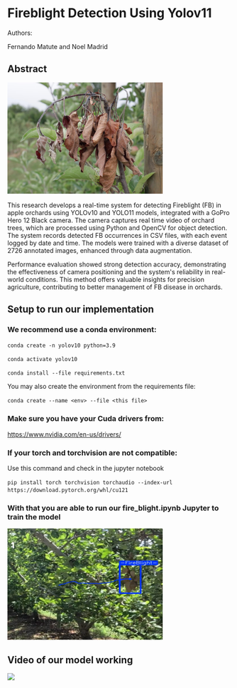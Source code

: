 # Fireblight Detection Using Yolov11
Authors:

Fernando Matute and Noel Madrid

## Abstract
<img src="./assets/FB.jpg" alt="FB" height = "250" width="350"/>

This research develops a real-time system for detecting Fireblight (FB) in apple orchards using YOLOv10 and YOLO11 models, integrated with a GoPro Hero 12 Black camera. The camera captures real time video of orchard trees, which are processed using Python and OpenCV for object detection. The system records detected FB occurrences in CSV files, with each event logged by date and time. The models were trained with a diverse dataset of 2726 annotated images, enhanced through data augmentation. 

Performance evaluation showed strong detection accuracy, demonstrating the effectiveness of camera positioning and the system's reliability in real-world conditions. This method offers valuable insights for precision agriculture, contributing to better management of FB disease in orchards.

## Setup to run our implementation

### We recommend use a conda environment:

`conda create -n yolov10 python=3.9`

`conda activate yolov10`

`conda install --file requirements.txt`

You may also create the environment from the requirements file:

`conda create --name <env> --file <this file>`

### Make sure you have your Cuda drivers from:
https://www.nvidia.com/en-us/drivers/

### If your torch and torchvision are not compatible:
Use this command and check in the jupyter notebook

`pip install torch torchvision torchaudio --index-url https://download.pytorch.org/whl/cu121`

### With that you are able to run our fire_blight.ipynb Jupyter to train the model

<img src="./assets/fb_detection.png" alt="FB_Detection" height = "250" width="350"/>


## Video of our model working
![](./assets/Detection_Comparison.gif)
